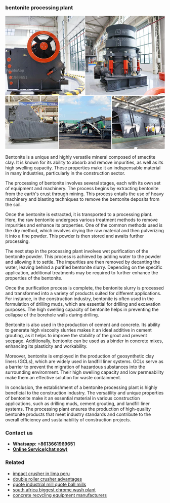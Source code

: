 <h3>bentonite processing plant</h3><img src='1706767844.jpg' alt=''><p>Bentonite is a unique and highly versatile mineral composed of smectite clay. It is known for its ability to absorb and remove impurities, as well as its high swelling capacity. These properties make it an indispensable material in many industries, particularly in the construction sector.</p><p>The processing of bentonite involves several stages, each with its own set of equipment and machinery. The process begins by extracting bentonite from the earth's crust through mining. This process entails the use of heavy machinery and blasting techniques to remove the bentonite deposits from the soil.</p><p>Once the bentonite is extracted, it is transported to a processing plant. Here, the raw bentonite undergoes various treatment methods to remove impurities and enhance its properties. One of the common methods used is the dry method, which involves drying the raw material and then pulverizing it into a fine powder. This powder is then stored and awaits further processing.</p><p>The next step in the processing plant involves wet purification of the bentonite powder. This process is achieved by adding water to the powder and allowing it to settle. The impurities are then removed by decanting the water, leaving behind a purified bentonite slurry. Depending on the specific application, additional treatments may be required to further enhance the properties of the bentonite.</p><p>Once the purification process is complete, the bentonite slurry is processed and transformed into a variety of products suited for different applications. For instance, in the construction industry, bentonite is often used in the formulation of drilling muds, which are essential for drilling and excavation purposes. The high swelling capacity of bentonite helps in preventing the collapse of the borehole walls during drilling.</p><p>Bentonite is also used in the production of cement and concrete. Its ability to generate high viscosity slurries makes it an ideal additive in cement grouting, as it helps to improve the stability of the grout and prevent seepage. Additionally, bentonite can be used as a binder in concrete mixes, enhancing its plasticity and workability.</p><p>Moreover, bentonite is employed in the production of geosynthetic clay liners (GCLs), which are widely used in landfill liner systems. GCLs serve as a barrier to prevent the migration of hazardous substances into the surrounding environment. Their high swelling capacity and low permeability make them an effective solution for waste containment.</p><p>In conclusion, the establishment of a bentonite processing plant is highly beneficial to the construction industry. The versatility and unique properties of bentonite make it an essential material in various construction applications, such as drilling muds, cement grouting, and landfill liner systems. The processing plant ensures the production of high-quality bentonite products that meet industry standards and contribute to the overall efficiency and sustainability of construction projects.</p><h3>Contact us</h3><ul><li><strong>Whatsapp:&nbsp;<a href="https://wa.me/8613661969651">+8613661969651</a></strong></li><li><a href="https://swt.shibang-china.com/?git&amp;zhl&amp;bentonite processing plant"><strong>Online Service(chat now)</strong></a></li></ul><h3>Related</h3><ul><li><a href='impact crusher in lima peru.md'>impact crusher in lima peru</a></li><li><a href='double roller crusher advantages.md'>double roller crusher advantages</a></li><li><a href='quote industrial mill quote ball mills.md'>quote industrial mill quote ball mills</a></li><li><a href='south africa biggest chrome wash plant.md'>south africa biggest chrome wash plant</a></li><li><a href='concrete recycling equipment manufacturers.md'>concrete recycling equipment manufacturers</a></li></ul>